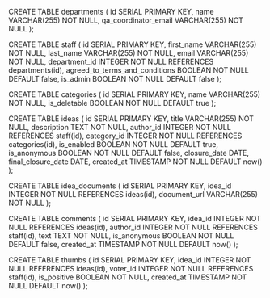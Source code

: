CREATE TABLE departments (
  id SERIAL PRIMARY KEY,
  name VARCHAR(255) NOT NULL,
  qa_coordinator_email VARCHAR(255) NOT NULL
);

CREATE TABLE staff (
  id SERIAL PRIMARY KEY,
  first_name VARCHAR(255) NOT NULL,
  last_name VARCHAR(255) NOT NULL,
  email VARCHAR(255) NOT NULL,
  department_id INTEGER NOT NULL REFERENCES departments(id),
  agreed_to_terms_and_conditions BOOLEAN NOT NULL DEFAULT false,
  is_admin BOOLEAN NOT NULL DEFAULT false
);

CREATE TABLE categories (
  id SERIAL PRIMARY KEY,
  name VARCHAR(255) NOT NULL,
  is_deletable BOOLEAN NOT NULL DEFAULT true
);

CREATE TABLE ideas (
  id SERIAL PRIMARY KEY,
  title VARCHAR(255) NOT NULL,
  description TEXT NOT NULL,
  author_id INTEGER NOT NULL REFERENCES staff(id),
  category_id INTEGER NOT NULL REFERENCES categories(id),
  is_enabled BOOLEAN NOT NULL DEFAULT true,
  is_anonymous BOOLEAN NOT NULL DEFAULT false,
  closure_date DATE,
  final_closure_date DATE,
  created_at TIMESTAMP NOT NULL DEFAULT now()
);

CREATE TABLE idea_documents (
  id SERIAL PRIMARY KEY,
  idea_id INTEGER NOT NULL REFERENCES ideas(id),
  document_url VARCHAR(255) NOT NULL
);

CREATE TABLE comments (
  id SERIAL PRIMARY KEY,
  idea_id INTEGER NOT NULL REFERENCES ideas(id),
  author_id INTEGER NOT NULL REFERENCES staff(id),
  text TEXT NOT NULL,
  is_anonymous BOOLEAN NOT NULL DEFAULT false,
  created_at TIMESTAMP NOT NULL DEFAULT now()
);

CREATE TABLE thumbs (
  id SERIAL PRIMARY KEY,
  idea_id INTEGER NOT NULL REFERENCES ideas(id),
  voter_id INTEGER NOT NULL REFERENCES staff(id),
  is_positive BOOLEAN NOT NULL,
  created_at TIMESTAMP NOT NULL DEFAULT now()
);
